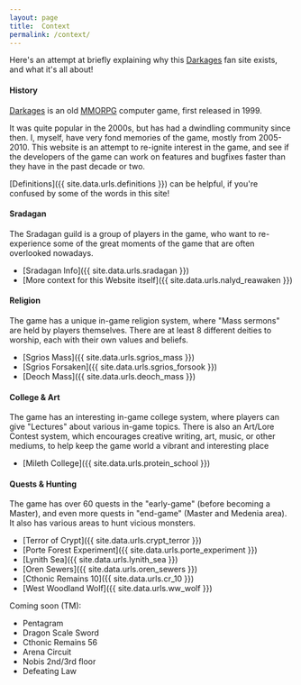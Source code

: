 ```yaml
---
layout: page
title:  Context
permalink: /context/
---
```


Here's an attempt at briefly explaining why this [Darkages](https://www.darkages.com/) fan site exists, and what it's all about!

#### History

[Darkages](https://www.darkages.com/) is an old [MMORPG](https://en.wikipedia.org/wiki/Massively_multiplayer_online_role-playing_game) computer game, first released in 1999.

It was quite popular in the 2000s, but has had a dwindling community since then. I, myself, have very fond memories of the game, mostly from 2005-2010. This website is an attempt to re-ignite interest in the game, and see if the developers of the game can work on features and bugfixes faster than they have in the past decade or two.

[Definitions]({{ site.data.urls.definitions }}) can be helpful, if you're confused by some of the words in this site!

#### Sradagan

The Sradagan guild is a group of players in the game, who want to re-experience some of the great moments of the game that are often overlooked nowadays.

- [Sradagan Info]({{ site.data.urls.sradagan }})
- [More context for this Website itself]({{ site.data.urls.nalyd_reawaken }})

#### Religion

The game has a unique in-game religion system, where "Mass sermons" are held by players themselves. There are at least 8 different deities to worship, each with their own values and beliefs.

- [Sgrios Mass]({{ site.data.urls.sgrios_mass }})
- [Sgrios Forsaken]({{ site.data.urls.sgrios_forsook }})
- [Deoch Mass]({{ site.data.urls.deoch_mass }})

#### College & Art

The game has an interesting in-game college system, where players can give "Lectures" about various in-game topics. There is also an Art/Lore Contest system, which encourages creative writing, art, music, or other mediums, to help keep the game world a vibrant and interesting place

- [Mileth College]({{ site.data.urls.protein_school }})

#### Quests & Hunting

The game has over 60 quests in the "early-game" (before becoming a Master), and even more quests in "end-game" (Master and Medenia area). It also has various areas to hunt vicious monsters.

- [Terror of Crypt]({{ site.data.urls.crypt_terror }})
- [Porte Forest Experiment]({{ site.data.urls.porte_experiment }})
- [Lynith Sea]({{ site.data.urls.lynith_sea }})
- [Oren Sewers]({{ site.data.urls.oren_sewers }})
- [Cthonic Remains 10]({{ site.data.urls.cr_10 }})
- [West Woodland Wolf]({{ site.data.urls.ww_wolf }})


Coming soon (TM):
- Pentagram
- Dragon Scale Sword
- Cthonic Remains 56
- Arena Circuit
- Nobis 2nd/3rd floor
- Defeating Law

